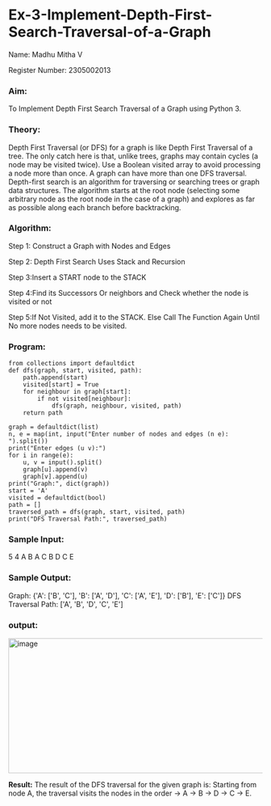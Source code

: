 # Ex-3-Implement-Depth-First-Search-Traversal-of-a-Graph

Name: Madhu Mitha V

Register Number: 2305002013

### Aim:
To Implement Depth First Search Traversal of a Graph using Python 3.

### Theory:

Depth First Traversal (or DFS) for a graph is like Depth First Traversal of a tree. 
The only catch here is that, unlike trees, graphs may contain cycles (a node may be visited twice). 
Use a Boolean visited array to avoid processing a node more than once. 
A graph can have more than one DFS traversal. Depth-first search is an algorithm for traversing or searching trees or graph data structures. 
The algorithm starts at the root node (selecting some arbitrary node as the root node in the case of a graph) and explores as far as possible along each branch before backtracking. 

### Algorithm:

Step 1: Construct a Graph with Nodes and Edges

Step 2: Depth First Search Uses Stack and Recursion

Step 3:Insert a START node to the STACK

Step 4:Find its Successors Or neighbors and Check whether the node is visited or not

Step 5:If Not Visited, add it to the STACK. Else Call The Function Again Until No more nodes needs to be visited.


### Program:
```
from collections import defaultdict
def dfs(graph, start, visited, path):
    path.append(start)
    visited[start] = True
    for neighbour in graph[start]:
        if not visited[neighbour]:
            dfs(graph, neighbour, visited, path)
    return path

graph = defaultdict(list)
n, e = map(int, input("Enter number of nodes and edges (n e): ").split())
print("Enter edges (u v):")
for i in range(e):
    u, v = input().split()
    graph[u].append(v)
    graph[v].append(u)
print("Graph:", dict(graph))
start = 'A'
visited = defaultdict(bool)
path = []
traversed_path = dfs(graph, start, visited, path)
print("DFS Traversal Path:", traversed_path)
```

### Sample Input:
5 4
A B
A C
B D
C E

### Sample Output:
Graph: {'A': ['B', 'C'], 'B': ['A', 'D'], 'C': ['A', 'E'], 'D': ['B'], 'E': ['C']}
DFS Traversal Path: ['A', 'B', 'D', 'C', 'E']

### output:
<img width="865" height="267" alt="image" src="https://github.com/user-attachments/assets/6891d9f3-00c2-4f18-97d2-70f7a35994b4" />

**Result:**
The result of the DFS traversal for the given graph is: Starting from node A, the traversal visits the nodes in the order → A → B → D → C → E.
